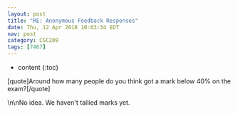 ```yaml
---
layout: post
title: "RE: Anonymous Feedback Responses"
date: Thu, 12 Apr 2018 10:03:34 EDT
nav: post
category: CSC209
tags: [7467]
---
```


* content
{:toc}

[quote]Around how many people do you think got a mark below 40% on the exam?[/quote]
<!-- more -->
<p>\n\nNo idea. We haven't tallied marks yet.</p>
